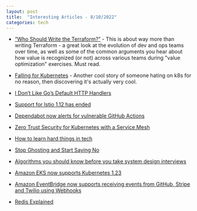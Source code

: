 ```yaml
---
layout: post
title:  "Interesting Articles - 8/10/2022"
categories: tech
---
```

* [“Who Should Write the Terraform?”](https://zwischenzugs.com/2022/08/08/who-should-write-the-terraform/) - This is about way more than writing Terraform - a great look at the evolution of dev and ops teams over time, as well as some of the common arguments you hear about how value is recognized (or not) across various teams during "value optimization" exercises. Must read.

* [Falling for Kubernetes](https://freeman.vc/notes/falling-for-kubernetes) - Another cool story of someone hating on k8s for no reason, then discovering it's actually very cool.

* [I Don’t Like Go’s Default HTTP Handlers](https://preslav.me/2022/08/09/i-dont-like-golang-default-http-handlers/)

* [Support for Istio 1.12 has ended](https://istio.io/latest/news/support/announcing-1.12-eol-final/)

* [Dependabot now alerts for vulnerable GitHub Actions](https://github.blog/2022-08-09-dependabot-now-alerts-for-vulnerable-github-actions/)

* [Zero Trust Security for Kubernetes with a Service Mesh](https://www.hashicorp.com/blog/zero-trust-security-for-kubernetes-with-a-service-mesh)

* [How to learn hard things in tech](https://technicallychallenged.substack.com/p/how-to-learn-hard-things-in-tech)

* [Stop Ghosting and Start Saying No](https://hbr.org/2022/08/stop-ghosting-and-start-saying-no)

* [Algorithms you should know before you take system design interviews](https://blog.bytebytego.com/p/algorithms-you-should-know-before)

* [Amazon EKS now supports Kubernetes 1.23](https://aws.amazon.com/blogs/containers/amazon-eks-now-supports-kubernetes-1-23/)

* [Amazon EventBridge now supports receiving events from GitHub, Stripe and Twilio using Webhooks](https://aws.amazon.com/about-aws/whats-new/2022/08/amazon-eventbridge-supports-receiving-events-github-stripe-twilio-using-webhooks/)

* [Redis Explained](https://architecturenotes.co/redis/)

